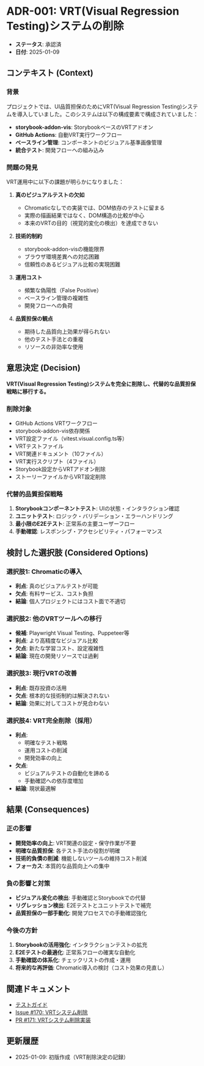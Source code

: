 # ADR-001: VRT(Visual Regression Testing)システムの削除

- **ステータス**: 承認済
- **日付**: 2025-01-09

## コンテキスト (Context)

### 背景

プロジェクトでは、UI品質担保のためにVRT(Visual Regression Testing)システムを導入していました。このシステムは以下の構成要素で構成されていました：

- **storybook-addon-vis**: StorybookベースのVRTアドオン
- **GitHub Actions**: 自動VRT実行ワークフロー
- **ベースライン管理**: コンポーネントのビジュアル基準画像管理
- **統合テスト**: 開発フローへの組み込み

### 問題の発見

VRT運用中に以下の課題が明らかになりました：

1. **真のビジュアルテストの欠如**
   - Chromaticなしでの実装では、DOM依存のテストに留まる
   - 実際の描画結果ではなく、DOM構造の比較が中心
   - 本来のVRTの目的（視覚的変化の検出）を達成できない

2. **技術的制約**
   - storybook-addon-visの機能限界
   - ブラウザ環境差異への対応困難
   - 信頼性のあるビジュアル比較の実現困難

3. **運用コスト**
   - 頻繁な偽陽性（False Positive）
   - ベースライン管理の複雑性
   - 開発フローへの負荷

4. **品質担保の観点**
   - 期待した品質向上効果が得られない
   - 他のテスト手法との重複
   - リソースの非効率な使用

## 意思決定 (Decision)

**VRT(Visual Regression Testing)システムを完全に削除し、代替的な品質担保戦略に移行する。**

### 削除対象
- GitHub Actions VRTワークフロー
- storybook-addon-vis依存関係
- VRT設定ファイル（vitest.visual.config.ts等）
- VRTテストファイル
- VRT関連ドキュメント（10ファイル）
- VRT実行スクリプト（4ファイル）
- Storybook設定からVRTアドオン削除
- ストーリーファイルからVRT設定削除

### 代替的品質担保戦略
1. **Storybookコンポーネントテスト**: UIの状態・インタラクション確認
2. **ユニットテスト**: ロジック・バリデーション・エラーハンドリング
3. **最小限のE2Eテスト**: 正常系の主要ユーザーフロー
4. **手動確認**: レスポンシブ・アクセシビリティ・パフォーマンス

## 検討した選択肢 (Considered Options)

### 選択肢1: Chromaticの導入
- **利点**: 真のビジュアルテストが可能
- **欠点**: 有料サービス、コスト負担
- **結論**: 個人プロジェクトにはコスト面で不適切

### 選択肢2: 他のVRTツールへの移行
- **候補**: Playwright Visual Testing、Puppeteer等
- **利点**: より高精度なビジュアル比較
- **欠点**: 新たな学習コスト、設定複雑性
- **結論**: 現在の開発リソースでは過剰

### 選択肢3: 現行VRTの改善
- **利点**: 既存投資の活用
- **欠点**: 根本的な技術制約は解決されない
- **結論**: 効果に対してコストが見合わない

### 選択肢4: VRT完全削除（採用）
- **利点**: 
  - 明確なテスト戦略
  - 運用コストの削減
  - 開発効率の向上
- **欠点**: 
  - ビジュアルテストの自動化を諦める
  - 手動確認への依存度増加
- **結論**: 現状最適解

## 結果 (Consequences)

### 正の影響
- **開発効率の向上**: VRT関連の設定・保守作業が不要
- **明確な品質担保**: 各テスト手法の役割が明確
- **技術的負債の削減**: 機能しないツールの維持コスト削減
- **フォーカス**: 本質的な品質向上への集中

### 負の影響と対策
- **ビジュアル変化の検出**: 手動確認とStorybookでの代替
- **リグレッション検出**: E2Eテストとユニットテストで補完
- **品質担保の一部手動化**: 開発プロセスでの手動確認強化

### 今後の方針
1. **Storybookの活用強化**: インタラクションテストの拡充
2. **E2Eテストの最適化**: 正常系フローの確実な自動化
3. **手動確認の体系化**: チェックリストの作成・運用
4. **将来的な再評価**: Chromatic導入の検討（コスト効果の見直し）

## 関連ドキュメント

- [テストガイド](../テスト/テストガイド.md)
- [Issue #170: VRTシステム削除](https://github.com/ryosuke-horie/saifuu/issues/170)
- [PR #171: VRTシステム削除実装](https://github.com/ryosuke-horie/saifuu/pull/171)

## 更新履歴

- 2025-01-09: 初版作成（VRT削除決定の記録）
